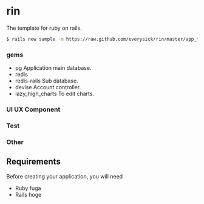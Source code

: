 # rin
The template for ruby on rails.

```sh
$ rails new sample -m https://raw.github.com/everysick/rin/master/app_template.rb
```

### gems
+ pg
Application main database.
+ redis
+ redis-rails
Sub database.
+ devise
Account controller.
+ lazy_high_charts
To edit charts.

### UI UX Component
  

### Test
  

### Other

## Requirements
Before creating your application, you will need
+ Ruby fuga  
+ Rails hoge  
